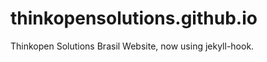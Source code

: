 thinkopensolutions.github.io
============================

Thinkopen Solutions Brasil Website, now using jekyll-hook.

